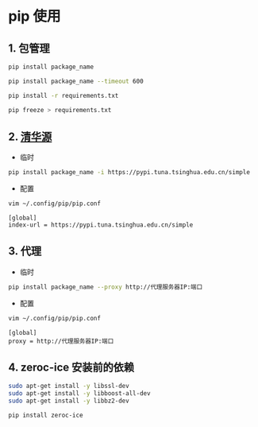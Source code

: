 # pip 使用

## 1. 包管理

```bash
pip install package_name
```

```bash
pip install package_name --timeout 600
```

```bash
pip install -r requirements.txt
```

```bash
pip freeze > requirements.txt
```

## 2. [清华源](https://mirrors.tuna.tsinghua.edu.cn/help/pypi/)

- 临时

```bash
pip install package_name -i https://pypi.tuna.tsinghua.edu.cn/simple
```

- 配置

```bash
vim ~/.config/pip/pip.conf
```

```properties
[global]
index-url = https://pypi.tuna.tsinghua.edu.cn/simple
```

## 3. 代理

- 临时

```bash
pip install package_name --proxy http://代理服务器IP:端口
```

- 配置

```bash
vim ~/.config/pip/pip.conf
```

```properties
[global]
proxy = http://代理服务器IP:端口
```

## 4. zeroc-ice 安装前的依赖

```bash
sudo apt-get install -y libssl-dev
sudo apt-get install -y libboost-all-dev
sudo apt-get install -y libbz2-dev
```

```bash
pip install zeroc-ice
```
